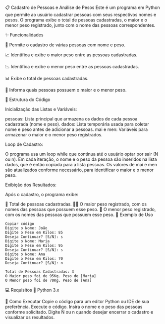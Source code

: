 📋 Cadastro de Pessoas e Análise de Pesos
Este é um programa em Python que permite ao usuário cadastrar pessoas com seus respectivos nomes e pesos. O programa exibe o total de pessoas cadastradas, o maior e o menor peso registrado, junto com o nome das pessoas correspondentes.


✨ Funcionalidades

👤 Permite o cadastro de várias pessoas com nome e peso.

📈 Identifica e exibe o maior peso entre as pessoas cadastradas.

📉 Identifica e exibe o menor peso entre as pessoas cadastradas.

📊 Exibe o total de pessoas cadastradas.

🏅 Informa quais pessoas possuem o maior e o menor peso.

🧩 Estrutura do Código

Inicialização das Listas e Variáveis:

pessoas: Lista principal que armazena os dados de cada pessoa cadastrada (nome e peso).
dados: Lista temporária usada para coletar nome e peso antes de adicionar a pessoas.
mai e men: Variáveis para armazenar o maior e o menor peso registrados.

Loop de Cadastro:


O programa usa um loop while que continua até o usuário optar por sair (N ou n).
Em cada iteração, o nome e o peso da pessoa são inseridos na lista dados, que é então copiada para a lista pessoas.
Os valores de mai e men são atualizados conforme necessário, para identificar o maior e o menor peso.

Exibição dos Resultados:


Após o cadastro, o programa exibe:

👥 Total de pessoas cadastradas.
🏋️‍♂️ O maior peso registrado, com os nomes das pessoas que possuem esse peso.
🏃 O menor peso registrado, com os nomes das pessoas que possuem esse peso.
📝 Exemplo de Uso

```
Copiar código
Digite o Nome: João
Digite o Peso em Kilos: 85
Deseja Continuar? [S/N]: s
Digite o Nome: Maria
Digite o Peso em Kilos: 95
Deseja Continuar? [S/N]: s
Digite o Nome: Ana
Digite o Peso em Kilos: 70
Deseja Continuar? [S/N]: n

Total de Pessoas Cadastradas: 3
O Maior peso foi de 95Kg. Peso de [Maria]
O Menor peso foi de 70Kg. Peso de [Ana]

```
💻 Requisitos
🐍 Python 3.x

🚀 Como Executar
Copie o código para um editor Python ou IDE de sua preferência.
Execute o código.
Insira o nome e o peso das pessoas conforme solicitado.
Digite N ou n quando desejar encerrar o cadastro e visualizar os resultados.
